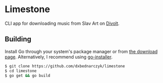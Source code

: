 # Limestone

CLI app for downloading music from Slav Art on [Divolt](https://divolt.xyz).

## Building

Install Go through your system's package manager or from [the download page](https://go.dev/dl/).
Alternatively, I recommend using [go-installer](https://github.com/kerolloz/go-installer).

```bash
$ git clone https://github.com/dxbednarczyk/limestone
$ cd limestone
$ go get && go build
```
